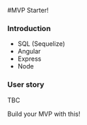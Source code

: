 #MVP Starter!
 
### Introduction

* SQL (Sequelize)
* Angular
* Express 
* Node

### User story

TBC

Build your MVP with this!
